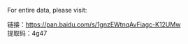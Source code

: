 For entire data, please visit:  
   
链接：https://pan.baidu.com/s/1gnzEWtnqAvFiagc-K12UMw   
提取码：4g47  

